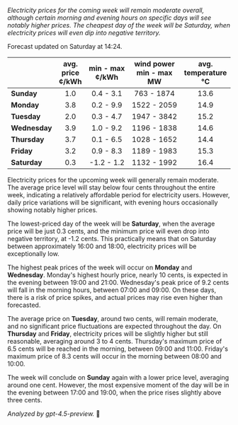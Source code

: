 *Electricity prices for the coming week will remain moderate overall, although certain morning and evening hours on specific days will see notably higher prices. The cheapest day of the week will be Saturday, when electricity prices will even dip into negative territory.*

Forecast updated on Saturday at 14:24.

|              | avg.<br>price<br>¢/kWh | min - max<br>¢/kWh | wind power<br>min - max<br>MW | avg.<br>temperature<br>°C |
|:-------------|:----------------:|:----------------:|:----------------------:|:---------------------:|
| **Sunday**   |        1.0       |      0.4 - 3.1      |       763 - 1874       |         13.6         |
| **Monday**   |        3.8       |      0.2 - 9.9      |      1522 - 2059       |         14.9         |
| **Tuesday**     |        2.0       |      0.3 - 4.7      |      1947 - 3842       |         15.2         |
| **Wednesday** |        3.9       |      1.0 - 9.2      |      1196 - 1838       |         14.6         |
| **Thursday**     |        3.7       |      0.1 - 6.5      |      1028 - 1652       |         14.4         |
| **Friday**   |        3.2       |      0.9 - 8.3      |      1189 - 1983       |         15.3         |
| **Saturday**    |        0.3       |     -1.2 - 1.2      |      1132 - 1992       |         16.4         |

Electricity prices for the upcoming week will generally remain moderate. The average price level will stay below four cents throughout the entire week, indicating a relatively affordable period for electricity users. However, daily price variations will be significant, with evening hours occasionally showing notably higher prices.

The lowest-priced day of the week will be **Saturday**, when the average price will be just 0.3 cents, and the minimum price will even drop into negative territory, at -1.2 cents. This practically means that on Saturday between approximately 16:00 and 18:00, electricity prices will be exceptionally low.

The highest peak prices of the week will occur on **Monday** and **Wednesday**. Monday's highest hourly price, nearly 10 cents, is expected in the evening between 19:00 and 21:00. Wednesday's peak price of 9.2 cents will fall in the morning hours, between 07:00 and 09:00. On these days, there is a risk of price spikes, and actual prices may rise even higher than forecasted.

The average price on **Tuesday**, around two cents, will remain moderate, and no significant price fluctuations are expected throughout the day. On **Thursday** and **Friday**, electricity prices will be slightly higher but still reasonable, averaging around 3 to 4 cents. Thursday's maximum price of 6.5 cents will be reached in the morning, between 09:00 and 11:00. Friday's maximum price of 8.3 cents will occur in the morning between 08:00 and 10:00.

The week will conclude on **Sunday** again with a lower price level, averaging around one cent. However, the most expensive moment of the day will be in the evening between 17:00 and 19:00, when the price rises slightly above three cents.

*Analyzed by gpt-4.5-preview.* 🔌
